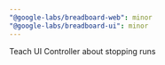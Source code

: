 ```yaml
---
"@google-labs/breadboard-web": minor
"@google-labs/breadboard-ui": minor
---
```


Teach UI Controller about stopping runs
